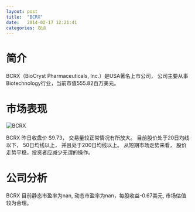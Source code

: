 ```yaml
---
layout: post
title:  "BCRX"
date:   2014-02-17 12:21:41
categories: 观点
---
```


# 简介
BCRX（BioCryst Pharmaceuticals, Inc.）是USA著名上市公司，
公司主要从事Biotechnology行业，当前市值555.82百万美元。

# 市场表现

![BCRX](http://finviz.com/chart.ashx?t=BCRX&ty=c&ta=1&p=d&s=l)

BCRX 昨日收盘价 $9.73，
交易量较正常情况有所放大。
目前股价处于20日均线以下，
50日均线以上，
并且处于200日均线以上。
从短期市场走势来看，
股价走势平稳，投资者应减少无谓的操作。

# 公司分析
BCRX 目前静态市盈率为nan, 动态市盈率为nan，每股收益-0.67美元,
市场估值较为合理。
